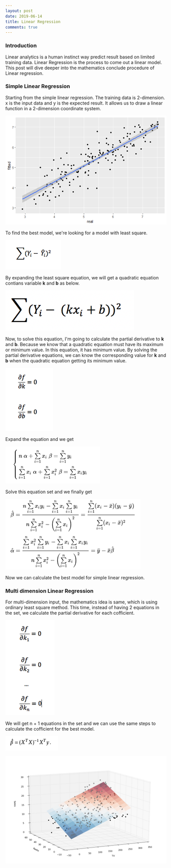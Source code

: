 ```yaml
---
layout: post
date: 2019-06-14
title: Linear Regression
comments: true
---
```


### Introduction
Linear analytics is a human instinct way predict result based on limited training data. Linear Regression is the process to come out a linear model. This post will dive deeper into the mathematics conclude procedure of Linear regression.

### Simple Linear Regression
Starting from the simple linear regression. The training data is 2-dimension. x is the input data and y is the expected result. It allows us to draw a linear function in a 2-dimension coordinate system.

![linear_regression_introduction][1]

To find the best model, we're looking for a model with least square.

![least_square][2]

By expanding the least square equation, we will get a quadratic equation contians variable **k** and **b** as below. 

![quadratic_equation][3]

Now, to solve this equation, I'm going to calculate the partial derivative to **k** and **b**. Because we know that a quadratic equation must have its maximum or minimum value. In this equation, it has minimum value. By solving the partial derivative equations, we can know the corresponding value for **k** and **b** when the quadratic equation getting its minimum value.

![partial_equation][4]

Expand the equation and we get

![expand_equation][5]

Solve this equation set and we finally get

![result][6]

Now we can calculate the best model for simple linear regression.

### Multi dimension Linear Regression
For multi-dimension input, the mathematics idea is same, which is using ordinary least square method. This time, instead of having 2 equations in the set, we calculate the partial derivative for each cofficient.

![multi_dimension][7]

We will get n + 1 equations in the set and we can use the same steps to calculate the cofficient for the best model.

![multi_dimension_graph][9]

![multi_dimension_reuslt][8]


[1]: assets/Linear_Regression/Linear_Regression_introduction.png
[2]: assets/Linear_Regression/least_square.png
[3]: assets/Linear_Regression/quadratic_equation.png
[4]: assets/Linear_Regression/partial_equation.png
[5]: assets/Linear_Regression/expand_equation.png
[6]: assets/Linear_Regression/result.png
[7]: assets/Linear_Regression/multi_dimension.png
[8]: assets/Linear_Regression/multi_dimension_graph.png
[9]: assets/Linear_Regression/multi_dimension_result.png
